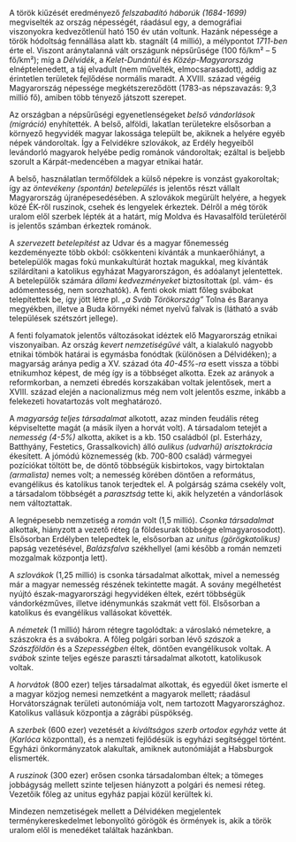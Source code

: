 A török kiűzését eredményező *felszabadító háborúk (1684-1699)* megviselték az ország népességét, ráadásul egy, a demográfiai viszonyokra kedvezőtlenül ható 150 év után voltunk.
Hazánk népessége a török hódoltság fennállása alatt kb. stagnált (4 millió), a mélypontot *1711-ben* érte el. Viszont aránytalanná vált országunk népsűrűsége (100 fő/km² – 5 fő/km²); míg a *Délvidék*, a *Kelet-Dunántúl* és *Közép-Magyarország* elnéptelenedett, a táj elvadult (nem művelték, elmocsarasadott), addig az érintetlen területek fejlődése normális maradt. A XVIII. század végéig Magyarország népessége megkétszereződött (1783-as népszavazás: 9,3 millió fő), amiben több tényező játszott szerepet.

Az országban a népsűrűségi egyenetlenségeket *belső vándorlások (migráció)* enyhítették. A belső, alföldi, lakatlan területekre elsősorban a környező hegyvidék magyar lakossága települt be, akiknek a helyére egyéb népek vándoroltak. Így a Felvidékre szlovákok, az Erdély hegyeiből levándorló magyarok helyébe pedig románok vándoroltak; ezáltal is beljebb szorult a Kárpát-medencében a magyar etnikai határ.

A belső, használatlan termőföldek a külső népekre is vonzást gyakoroltak; így az *öntevékeny (spontán) betelepülés* is jelentős részt vállalt Magyarország újranépesedésében. A szlovákok megürült helyére, a hegyek közé ÉK-ről ruszinok, csehek és lengyelek érkeztek. Délről a még török uralom elől szerbek lépték át a határt, míg Moldva és Havasalföld területéről is jelentős számban érkeztek románok.

A *szervezett betelepítést* az Udvar és a magyar főnemesség kezdeményezte több okból: csökkenteni kívánták a munkaerőhiányt, a betelepülők magas fokú munkakultúrát hoztak magukkal, meg kívánták szilárdítani a katolikus egyházat Magyarországon, és adóalanyt jelentettek. A betelepülők számára *állami kedvezményeket* biztosítottak (pl. vám- és adómentesség, nem sorozhatók). A fenti okok miatt főleg svábokat telepítettek be, így jött létre pl. *„a Sváb Törökország”* Tolna és Baranya megyékben, illetve a Buda környéki német nyelvű falvak is (látható a sváb települések szétszórt jellege).

A fenti folyamatok jelentős változásokat idéztek elő Magyarország etnikai viszonyaiban. Az ország *kevert nemzetiségűvé* vált, a kialakuló nagyobb etnikai tömbök határai is egymásba fonódtak (különösen a Délvidéken); a magyarság aránya pedig a XV. század óta *40-45%-ra* esett vissza a többi etnikumhoz képest, de még így is a többséget alkotta. Ezek az arányok a reformkorban, a nemzeti ébredés korszakában voltak jelentősek, mert a XVIII. század elején a nacionalizmus még nem volt jelentős eszme, inkább a felekezeti hovatartozás volt meghatározó.

A *magyarság teljes társadalmat* alkotott, azaz minden feudális réteg képviseltette magát (a másik ilyen a horvát volt). A társadalom tetejét a *nemesség (4-5%)* alkotta, akiket is a kb. 150 családból (pl. Esterházy, Batthyány, Festetics, Grassalkovich) álló *aulikus (udvarhű) arisztokrácia* ékesített. A jómódú köznemesség (kb. 700-800 család) vármegyei pozíciókat töltött be, de döntő többségük kisbirtokos, vagy birtoktalan *(armalista)* nemes volt; a nemesség körében döntően a református, evangélikus és katolikus tanok terjedtek el. A polgárság száma csekély volt, a társadalom többségét a *parasztság* tette ki, akik helyzetén a vándorlások nem változtattak.

A legnépesebb nemzetiség a *román* volt (1,5 millió). *Csonka társadalmat* alkottak, hiányzott a vezető réteg (a földesurak többsége elmagyarosodott). Elsősorban Erdélyben telepedtek le, elsősorban az *unitus (görögkatolikus)* papság vezetésével, *Balázsfalva* székhellyel (ami később a román nemzeti mozgalmak központja lett).

A *szlovákok* (1,25 millió) is csonka társadalmat alkottak, mivel a nemesség már a magyar nemesség részének tekintette magát. A sovány megélhetést nyújtó észak-magyarországi hegyvidéken éltek, ezért többségük vándorkézműves, illetve idénymunkás szakmát vett föl. Elsősorban a katolikus és evangélikus vallásokat követték.

A *németek* (1 millió) három rétegre tagolódtak: a városlakó németekre, a szászokra és a svábokra. A főleg polgári sorban lévő *szászok* a *Szászföldön* és a *Szepességben* éltek, döntően evangélikusok voltak. A *svábok* szinte teljes egésze paraszti társadalmat alkotott, katolikusok voltak.

A *horvátok* (800 ezer) teljes társadalmat alkottak, és egyedül őket ismerte el a magyar közjog nemesi nemzetként a magyarok mellett; ráadásul Horvátországnak területi autonómiája volt, nem tartozott Magyarországhoz. Katolikus vallásuk központja a zágrábi püspökség.

A *szerbek* (600 ezer) vezetését a *kiváltságos szerb ortodox egyház* vette át (*Karlóca* központtal), és a nemzeti fejlődésük is egyházi segítséggel történt. Egyházi önkormányzatok alakultak, amiknek autonómiáját a Habsburgok elismerték.

A *ruszinok* (300 ezer) erősen csonka társadalomban éltek; a tömeges jobbágyság mellett szinte teljesen hiányzott a polgári és nemesi réteg. Vezetőik főleg az unitus egyház papjai közül kerültek ki.

Mindezen nemzetiségek mellett a Délvidéken megjelentek terménykereskedelmet lebonyolító görögök és örmények is, akik a török uralom elől is menedéket találtak hazánkban.
